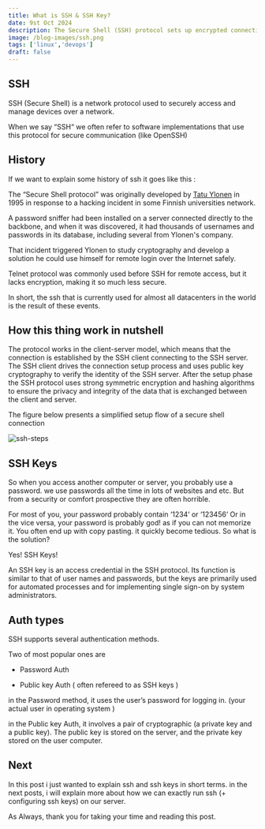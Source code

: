 ```yaml
---
title: What is SSH & SSH Key?
date: 9st Oct 2024
description: The Secure Shell (SSH) protocol sets up encrypted connections for remote logins and file transfers between computers.
image: /blog-images/ssh.png
tags: ['linux','devops']
draft: false
---
```

## SSH 

SSH (Secure Shell) is a network protocol used to securely access and manage devices over a network.

When we say “SSH“ we often refer to software implementations that use this protocol for secure communication (like OpenSSH)

## History

If we want to explain some history of ssh it goes like this : 

The “Secure Shell protocol” was originally developed by [Tatu Ylonen](https://ylonen.org/index.html) in 1995 in response to a hacking incident in some Finnish universities network.

A password sniffer had been installed on a server connected directly to the backbone, and when it was discovered, it had thousands of usernames and passwords in its database, including several from Ylonen's company.

That incident triggered Ylonen to study cryptography and develop a solution he could use himself for remote login over the Internet safely.

Telnet protocol was commonly used before SSH for remote access, but it lacks encryption, making it so much less secure.

In short, the ssh that is currently used for almost all datacenters in the world is the result of these events.

## How this thing work in nutshell

The protocol works in the client-server model, which means that the connection is established by the SSH client connecting to the SSH server. The SSH client drives the connection setup process and uses public key cryptography to verify the identity of the SSH server. After the setup phase the SSH protocol uses strong symmetric encryption and hashing algorithms to ensure the privacy and integrity of the data that is exchanged between the client and server.

The figure below presents a simplified setup flow of a secure shell connection

![ssh-steps](/blog-images/ssh-steps.png)

## SSH Keys

So when you access another computer or server, you probably use a password. we use passwords all the time in lots of websites and etc. But from a security or comfort prospective they are often horrible.

For most of you, your password probably contain ‘1234‘ or ‘123456‘ Or in the vice versa, your password is probably god! as if you can not memorize it. You often end up with copy pasting. it quickly become tedious. So what is the solution?

Yes! SSH Keys!

An SSH key is an access credential in the SSH protocol. Its function is similar to that of user names and passwords, but the keys are primarily used for automated processes and for implementing single sign-on by system administrators.

## Auth types

SSH supports several authentication methods.

Two of most popular ones are

* Password Auth

* Public key Auth ( often refereed to as SSH keys )

in the Password method, it uses the user’s password for logging in. (your actual user in operating system )

in the Public key Auth, it involves a pair of cryptographic (a private key and a public key). The public key is stored on the server, and the private key stored on the user computer.

## Next

In this post i just wanted to explain ssh and ssh keys in short terms. in the next posts, i will explain more about how we can exactly run ssh (+ configuring ssh keys) on our server.

As Always, thank you for taking your time and reading this post.